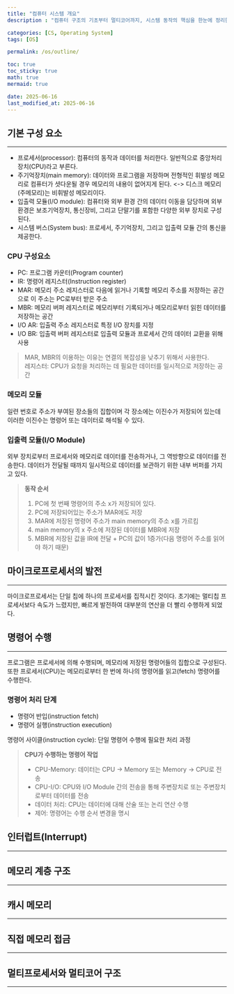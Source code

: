 ```yaml
---
title: "컴퓨터 시스템 개요"
description : "컴퓨터 구조의 기초부터 멀티코어까지, 시스템 동작의 핵심을 한눈에 정리한 포스트"

categories: [CS, Operating System]
tags: [OS]

permalink: /os/outline/

toc: true
toc_sticky: true
math: true
mermaid: true

date: 2025-06-16
last_modified_at: 2025-06-16
---
```


## 기본 구성 요소
--------

- 프로세서(processor): 컴퓨터의 동작과 데이터를 처리한다. 일반적으로 중앙처리장치(CPU)라고 부른다.
- 주기억장치(main memory): 데이터와 프로그램을 저장하며 전형적인 휘발성 메모리로 컴퓨터가 셧다운될 경우 메모리의 내용이 없어지게 된다. <-> 디스크 메모리(주메모리)는 비휘발성 메모리이다.
- 입출력 모듈(I/O module): 컴퓨터와 외부 환경 간의 데이터 이동을 담당하며 외부 환경은 보조기억장치, 통신장비, 그리고 단말기를 포함한 다양한 외부 장치로 구성된다.
- 시스템 버스(System bus): 프로세서, 주기억장치, 그리고 입출력 모듈 간의 통신을 제공한다.

### CPU 구성요소

- PC: 프로그램 카운터(Program counter)
- IR: 명령어 레지스터(Instruction register)
- MAR: 메모리 주소 레지스터로 다음에 읽거나 기록할 메모리 주소를 저장하는 공간으로 이 주소는 PC로부터 받은 주소
- MBR: 메모리 버퍼 레지스터로 메모리부터 기록되거나 메모리로부터 읽힌 데이터를 저장하는 공간
- I/O AR: 입출력 주소 레지스터로 특정 I/O 장치를 지정
- I/O BR: 입출력 버퍼 레지스터로 입출력 모듈과 프로세서 간의 데이터 교환을 위해 사용

> MAR, MBR의 이용하는 이유는 연결의 복잡성을 낮추기 위해서 사용한다.<br>
> 레지스터: CPU가 요청을 처리하는 데 필요한 데이터를 일시적으로 저장하는 공간

### 메모리 모듈

일련 번호로 주소가 부여된 장소들의 집합이며 각 장소에는 이진수가 저장되어 있는데 이러한 이진수는 명령어 또는 데이터로 해석될 수 있다.

### 입출력 모듈(I/O Module)

외부 장치로부터 프로세서와 메모리로 데이터를 전송하거나, 그 역방향으로 데이터를 전송한다. 데이터가 전달될 때까지 일시적으로 데이터를 보관하기 위한 내부 버퍼를 가지고 있다.

> **동작 순서**
> 1. PC에 첫 번째 명령어의 주소 x가 저장되어 있다.
> 2. PC에 저장되어있는 주소가 MAR에도 저장
> 3. MAR에 저장된 명령어 주소가 main memory의 주소 x를 가르킴
> 4. main memory의 x 주소에 저장된 데이터를 MBR에 저장
> 5. MBR에 저장된 값을 IR에 전달 + PC의 값이 1증가(다음 명령어 주소를 읽어야 하기 때문)

## 마이크로프로세서의 발전
---------

마이크로프로세서는 단일 칩에 하나의 프로세서를 집적시킨 것이다. 초기에는 멀티칩 프로세서보다 속도가 느렸지만, 빠르게 발전하여 대부분의 연산을 더 빨리 수행하게 되었다.

## 명령어 수행
---------

프로그램은 프로세서에 의해 수행되며, 메모리에 저장된 명령어들의 집합으로 구성된다. 또한 프로세서(CPU)는 메모리로부터 한 번에 하나의 명령어를 읽고(fetch) 명령어를 수행한다.

### 명령어 처리 단계

- 명령어 반입(instruction fetch)
- 명령어 실행(instruction execution)

명령어 사이클(instruction cycle): 단일 명령어 수행에 필요한 처리 과정

> **CPU가 수행하는 명령어 작업**
> - CPU-Memory: 데이터는 CPU &rarr; Memory 또는 Memory &rarr; CPU로 전송
> - CPU-I/O: CPU와 I/O Module 간의 전송을 통해 주변장치로 또는 주변장치로부터 데이터를 전송
> - 데이터 처리: CPU는 데이터에 대해 산술 또는 논리 연산 수행
> - 제어: 명령어는 수행 순서 변경을 명시


## 인터럽트(Interrupt)
----------

## 메모리 계층 구조
--------

## 캐시 메모리
-----------


## 직접 메모리 접금
----------

## 멀티프로세서와 멀티코어 구조
-----------


